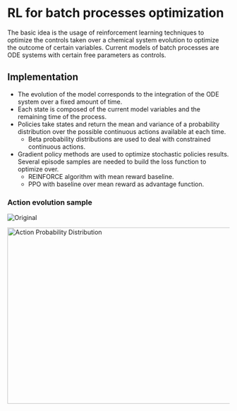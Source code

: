 # RL for batch processes optimization

The basic idea is the usage of reinforcement learning techniques to optimize the controls
taken over a chemical system evolution to optimize the outcome of certain variables.
Current models of batch processes are ODE systems with certain free parameters as controls.

## Implementation

* The evolution of the model corresponds to the integration of the ODE system over a fixed
  amount of time.
* Each state is composed of the current model variables and the remaining time of the process.
* Policies take states and return the mean and variance of a probability distribution over
  the possible continuous actions available at each time.
  * Beta probability distributions are used to deal with constrained continuous actions.
* Gradient policy methods are used to optimize stochastic policies results.
  Several episode samples are needed to build the loss function to optimize over.
  * REINFORCE algorithm with mean reward baseline.
  * PPO with baseline over mean reward as advantage function.

### Action evolution sample

![Original](https://i.imgur.com/z9CPjA3.gif)

<html>
    <body>
        <p><img src="https://i.imgur.com/z9CPjA3.gif" alt="Action Probability Distribution" width="800" height="400" align="middle"></p>
    </body>
</html>
